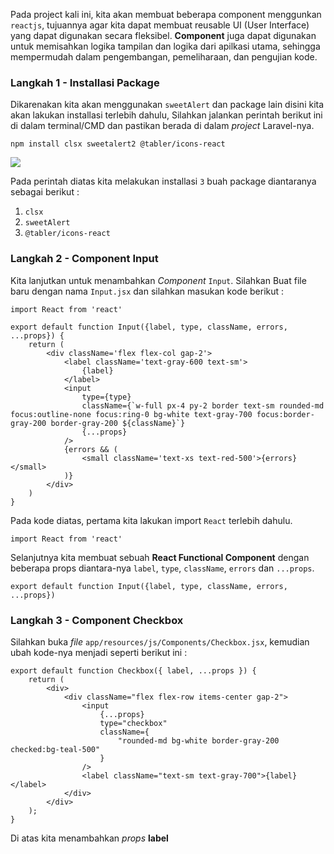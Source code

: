 Pada project kali ini, kita akan membuat beberapa component menggunkan <code>reactjs</code>, tujuannya agar kita dapat membuat reusable UI (User Interface) yang dapat digunakan secara fleksibel. <strong>Component</strong> juga dapat digunakan untuk memisahkan logika tampilan dan logika dari apilkasi utama, sehingga mempermudah dalam pengembangan, pemeliharaan, dan pengujian kode.

### Langkah 1 - Installasi Package 
Dikarenakan kita akan menggunakan <code>sweetAlert</code> dan package lain disini kita akan lakukan installasi terlebih dahulu, Silahkan jalankan perintah berikut ini di dalam terminal/CMD dan pastikan berada di dalam <em>project</em> Laravel-nya.

```
npm install clsx sweetalert2 @tabler/icons-react
```

![](https://i.imgur.com/HeXbhpd.png)

Pada perintah diatas kita melakukan installasi `3` buah package diantaranya sebagai berikut :
<ol>
  <li>
  <code>clsx</code>
  </li>
   <li>
  <code>sweetAlert</code>
  </li>
   <li>
  <code>@tabler/icons-react</code>
  </li>
</ol>

### Langkah 2 - Component Input
Kita lanjutkan untuk menambahkan <em>Component</em> <code>Input</code>.
Silahkan Buat file baru  dengan nama <code>Input.jsx</code> dan silahkan masukan kode berikut :

```
import React from 'react'

export default function Input({label, type, className, errors, ...props}) {
    return (
        <div className='flex flex-col gap-2'>
            <label className='text-gray-600 text-sm'>
                {label}
            </label>
            <input
                type={type}
                className={`w-full px-4 py-2 border text-sm rounded-md focus:outline-none focus:ring-0 bg-white text-gray-700 focus:border-gray-200 border-gray-200 ${className}`}
                {...props}
            />
            {errors && (
                <small className='text-xs text-red-500'>{errors}</small>
            )}
        </div>
    )
}
```
Pada kode diatas, pertama kita lakukan import <code>React</code> terlebih dahulu.

```
import React from 'react'
```

Selanjutnya kita membuat sebuah <strong>React Functional Component</strong> dengan beberapa props diantara-nya <code>label</code>, <code>type</code>, <code>className</code>, <code>errors</code> dan <code>...props</code>.

```
export default function Input({label, type, className, errors, ...props})
```
### Langkah 3 - Component Checkbox
Silahkan buka <em>file</em> <code>app/resources/js/Components/Checkbox.jsx</code>, kemudian ubah kode-nya menjadi seperti berikut ini :

```
export default function Checkbox({ label, ...props }) {
    return (
        <div>
            <div className="flex flex-row items-center gap-2">
                <input
                    {...props}
                    type="checkbox"
                    className={
                        "rounded-md bg-white border-gray-200 checked:bg-teal-500"
                    }
                />
                <label className="text-sm text-gray-700">{label}</label>
            </div>
        </div>
    );
}
```

Di atas kita menambahkan <em>props</em>  <strong> label</strong> 
